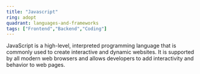 ```yaml
---
title: "Javascript"
ring: adopt
quadrant: languages-and-frameworks
tags: ["Frontend","Backend","Coding"]
---
```


JavaScript is a high-level, interpreted programming language that is commonly used to create interactive and dynamic websites. It is supported by all modern web browsers and allows developers to add interactivity and behavior to web pages.